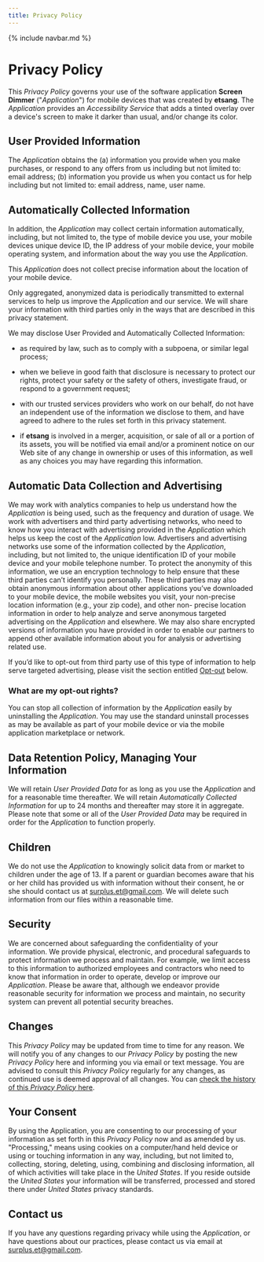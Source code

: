 ```yaml
---
title: Privacy Policy
---
```


{% include navbar.md %}

# Privacy Policy

This *Privacy Policy* governs your use of the software application **Screen Dimmer** ("*Application*") for mobile devices that was created by **etsang**. The *Application* provides an *Accessibility Service* that adds a tinted overlay over a device's screen to make it darker than usual, and/or change its color.

## User Provided Information 

The *Application* obtains the (a) information you provide when you make purchases, or respond to any offers from us including but not limited to: email address; (b) information you provide us when you contact us for help including but not limited to: email address, name, user name.

## Automatically Collected Information

In addition, the *Application* may collect certain information automatically, including, but not limited to, the type of mobile device you use, your mobile devices unique device ID, the IP address of your mobile device, your mobile operating system, and information about the way you use the *Application*. 

This *Application* does not collect precise information about the location of your mobile device. 

Only aggregated, anonymized data is periodically transmitted to external services to help us improve the *Application* and our service. We will share your information with third parties only in the ways that are described in this privacy statement.

We may disclose User Provided and Automatically Collected Information:

* as required by law, such as to comply with a subpoena, or similar legal process;

* when we believe in good faith that disclosure is necessary to protect our rights, protect your safety or the safety of others, investigate fraud, or respond to a government request;

* with our trusted services providers who work on our behalf, do not have an independent use of the information we disclose to them, and have agreed to adhere to the rules set forth in this privacy statement.

* if **etsang** is involved in a merger, acquisition, or sale of all or a portion of its assets, you will be notified via email and/or a prominent notice on our Web site of any change in ownership or uses of this information, as well as any choices you may have regarding this information.

## Automatic Data Collection and Advertising

We may work with analytics companies to help us understand how the *Application* is being used, such as the frequency and duration of usage. We work with advertisers and third party advertising networks, who need to know how you interact with advertising provided in the *Application* which helps us keep the cost of the *Application* low. Advertisers and advertising networks use some of the information collected by the *Application*, including, but not limited to, the unique identification ID of your mobile device and your mobile telephone number. To protect the anonymity of this information, we use an encryption technology to help ensure that these third parties can’t identify you personally. These third parties may also obtain anonymous information about other applications you’ve downloaded to your mobile device, the mobile websites you visit, your non-precise location information (e.g., your zip code), and other non- precise location information in order to help analyze and serve anonymous targeted advertising on the *Application* and elsewhere. We may also share encrypted versions of information you have provided in order to enable our partners to append other available information about you for analysis or advertising related use. 

If you’d like to opt-out from third party use of this type of information to help serve targeted advertising, please visit the section entitled [Opt-out](#what-are-my-opt-out-rights) below.

### What are my opt-out rights?

You can stop all collection of information by the *Application* easily by uninstalling the *Application*. You may use the standard uninstall processes as may be available as part of your mobile device or via the mobile application marketplace or network.

## Data Retention Policy, Managing Your Information

We will retain *User Provided Data* for as long as you use the *Application* and for a reasonable time thereafter. We will retain *Automatically Collected Information* for up to 24 months and thereafter may store it in aggregate. Please note that some or all of the *User Provided Data* may be required in order for the *Application* to function properly.

## Children

We do not use the *Application* to knowingly solicit data from or market to children under the age of 13. If a parent or guardian becomes aware that his or her child has provided us with information without their consent, he or she should contact us at [surplus.et@gmail.com](mailto:surplus.et@gmail.com). We will delete such information from our files within a reasonable time.

## Security

We are concerned about safeguarding the confidentiality of your information. We provide physical, electronic, and procedural safeguards to protect information we process and maintain. For example, we limit access to this information to authorized employees and contractors who need to know that information in order to operate, develop or improve our *Application*. Please be aware that, although we endeavor provide reasonable security for information we process and maintain, no security system can prevent all potential security breaches.

## Changes

This *Privacy Policy* may be updated from time to time for any reason. We will notify you of any changes to our *Privacy Policy* by posting the new *Privacy Policy* here and informing you via email or text message. You are advised to consult this *Privacy Policy* regularly for any changes, as continued use is deemed approval of all changes. You can [check the history of this *Privacy Policy* here](https://github.com/ericytsang/app.android.screenfilter/commits/master/privacy_policy.md). 

## Your Consent

By using the Application, you are consenting to our processing of your information as set forth in this *Privacy Policy* now and as amended by us. "Processing," means using cookies on a computer/hand held device or using or touching information in any way, including, but not limited to, collecting, storing, deleting, using, combining and disclosing information, all of which activities will take place in the *United States*. If you reside outside the *United States* your information will be transferred, processed and stored there under *United States* privacy standards. 

## Contact us

If you have any questions regarding privacy while using the *Application*, or have questions about our practices, please contact us via email at [surplus.et@gmail.com](mailto:surplus.et@gmail.com).
